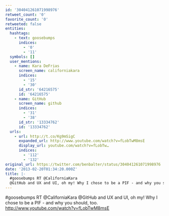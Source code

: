 ```yaml
---
id: '304041261071998976'
retweet_count: '0'
favorite_count: '0'
retweeted: false
entities:
  hashtags:
    - text: goosebumps
      indices:
        - '0'
        - '11'
  symbols: []
  user_mentions:
    - name: Kara DeFrias
      screen_name: californiakara
      indices:
        - '15'
        - '30'
      id_str: '64216575'
      id: '64216575'
    - name: GitHub
      screen_name: github
      indices:
        - '31'
        - '38'
      id_str: '13334762'
      id: '13334762'
  urls:
    - url: http://t.co/Kg9mSigC
      expanded_url: http://www.youtube.com/watch?v=fLobTwM8msE
      display_url: youtube.com/watch?v=fLobTw…
      indices:
        - '112'
        - '132'
original_url: https://twitter.com/benbalter/status/304041261071998976
date: '2013-02-20T01:34:20.000Z'
title: |-
  #goosebumps RT @CaliforniaKara
  @GitHub and UX and UI, oh my! Why I chose to be a PIF - and why you s…
---
```


#goosebumps RT @CaliforniaKara
@GitHub and UX and UI, oh my! Why I chose to be a PIF - and why you should, too. http://www.youtube.com/watch?v=fLobTwM8msE